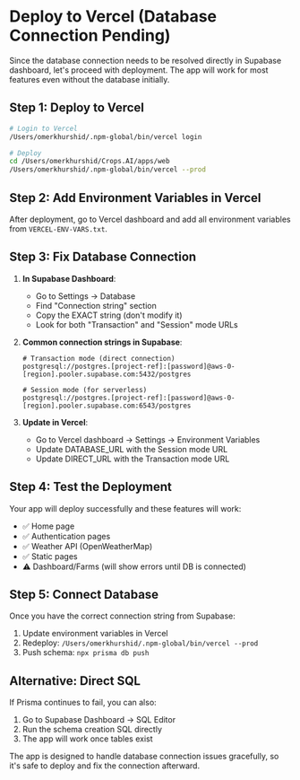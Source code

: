 # Deploy to Vercel (Database Connection Pending)

Since the database connection needs to be resolved directly in Supabase dashboard, let's proceed with deployment. The app will work for most features even without the database initially.

## Step 1: Deploy to Vercel

```bash
# Login to Vercel
/Users/omerkhurshid/.npm-global/bin/vercel login

# Deploy
cd /Users/omerkhurshid/Crops.AI/apps/web
/Users/omerkhurshid/.npm-global/bin/vercel --prod
```

## Step 2: Add Environment Variables in Vercel

After deployment, go to Vercel dashboard and add all environment variables from `VERCEL-ENV-VARS.txt`.

## Step 3: Fix Database Connection

1. **In Supabase Dashboard**:
   - Go to Settings → Database
   - Find "Connection string" section
   - Copy the EXACT string (don't modify it)
   - Look for both "Transaction" and "Session" mode URLs

2. **Common connection strings in Supabase**:
   ```
   # Transaction mode (direct connection)
   postgresql://postgres.[project-ref]:[password]@aws-0-[region].pooler.supabase.com:5432/postgres
   
   # Session mode (for serverless)
   postgresql://postgres.[project-ref]:[password]@aws-0-[region].pooler.supabase.com:6543/postgres
   ```

3. **Update in Vercel**:
   - Go to Vercel dashboard → Settings → Environment Variables
   - Update DATABASE_URL with the Session mode URL
   - Update DIRECT_URL with the Transaction mode URL

## Step 4: Test the Deployment

Your app will deploy successfully and these features will work:
- ✅ Home page
- ✅ Authentication pages
- ✅ Weather API (OpenWeatherMap)
- ✅ Static pages
- ⚠️ Dashboard/Farms (will show errors until DB is connected)

## Step 5: Connect Database

Once you have the correct connection string from Supabase:

1. Update environment variables in Vercel
2. Redeploy: `/Users/omerkhurshid/.npm-global/bin/vercel --prod`
3. Push schema: `npx prisma db push`

## Alternative: Direct SQL

If Prisma continues to fail, you can also:
1. Go to Supabase Dashboard → SQL Editor
2. Run the schema creation SQL directly
3. The app will work once tables exist

The app is designed to handle database connection issues gracefully, so it's safe to deploy and fix the connection afterward.